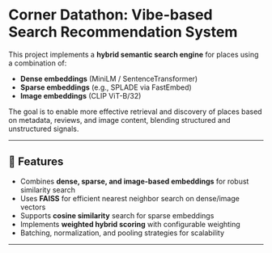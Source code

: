 # Corner Datathon: Vibe-based Search Recommendation System

This project implements a **hybrid semantic search engine** for places using a combination of:
- **Dense embeddings** (MiniLM / SentenceTransformer)
- **Sparse embeddings** (e.g., SPLADE via FastEmbed)
- **Image embeddings** (CLIP ViT-B/32)

The goal is to enable more effective retrieval and discovery of places based on metadata, reviews, and image content, blending structured and unstructured signals.

---

## 🚀 Features
- Combines **dense, sparse, and image-based embeddings** for robust similarity search
- Uses **FAISS** for efficient nearest neighbor search on dense/image vectors
- Supports **cosine similarity** search for sparse embeddings
- Implements **weighted hybrid scoring** with configurable weighting
- Batching, normalization, and pooling strategies for scalability

---

